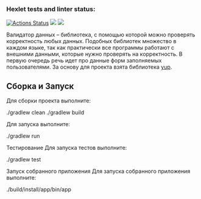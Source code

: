 ### Hexlet tests and linter status:
[![Actions Status](https://github.com/Obyrif/java-project-78/actions/workflows/hexlet-check.yml/badge.svg)](https://github.com/Obyrif/java-project-78/actions)
<a href="https://codeclimate.com/github/Obyrif/java-project-78/maintainability"><img src="https://api.codeclimate.com/v1/badges/c791ac5038eaac016298/maintainability" /></a>
<a href="https://codeclimate.com/github/Obyrif/java-project-78/test_coverage"><img src="https://api.codeclimate.com/v1/badges/c791ac5038eaac016298/test_coverage" /></a>


Валидатор данных – библиотека, с помощью которой можно проверять корректность любых данных. Подобных библиотек множество в каждом языке, так как практически все программы работают с внешними данными, которые нужно проверять на корректность. В первую очередь речь идет про данные форм заполняемых пользователями. За основу для проекта взята библиотека [yup]([url](https://github.com/jquense/yup)https://github.com/jquense/yup).

## Сборка и Запуск

Для сборки проекта выполните:

./gradlew clean
./gradlew build

Для запуска выполните:

./gradlew run

Тестирование
Для запуска тестов выполните:

./gradlew test

Запуск собранного приложения
Для запуска собранного приложения выполните:

./build/install/app/bin/app




